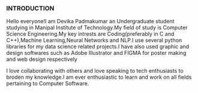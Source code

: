 ### INTRODUCTION

Hello everyone!I am Devika Padmakumar an Undergraduate student studying in Manipal Institute of Technology.My field of study is Computer Science Engineering.My key intrests are Coding(preferably in C and C++),Machine Learning,Neural Networks and NLP.I  use several python libraries for my data science related projects.I have also used graphic and design softwares such as Adobe Illustrator and FIGMA for poster making and web design respectively

I love collaborating with others and love speaking to tech enthusiasts to broden my knowledge.I am ever enthusiastic to learn and work on all fields pertaining to Computer Software.
